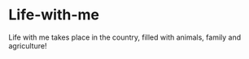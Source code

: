 # Life-with-me
Life with me takes place in the country, filled with animals, family and agriculture! 
